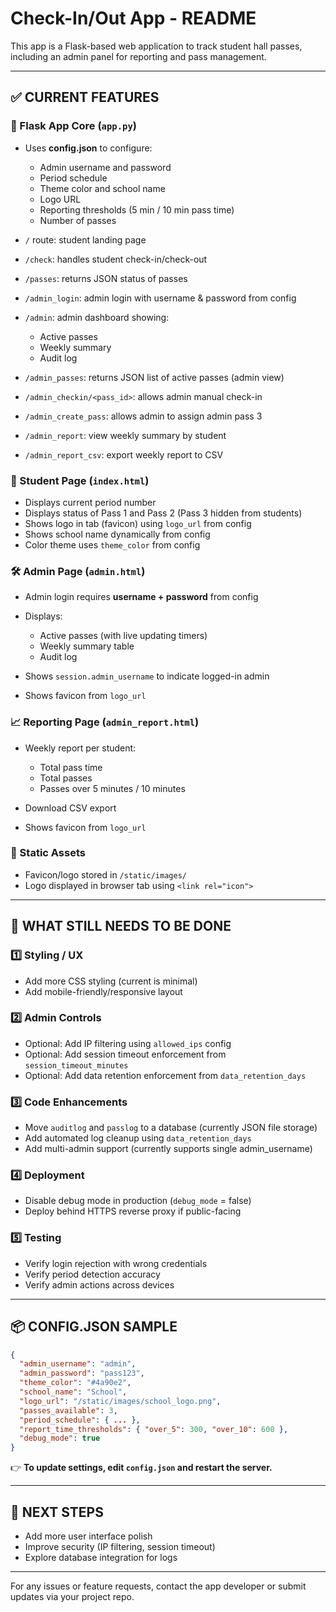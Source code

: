 # Check-In/Out App - README

This app is a Flask-based web application to track student hall passes, including an admin panel for reporting and pass management.

---

## ✅ CURRENT FEATURES

### 🎯 Flask App Core (`app.py`)

* Uses **config.json** to configure:

  * Admin username and password
  * Period schedule
  * Theme color and school name
  * Logo URL
  * Reporting thresholds (5 min / 10 min pass time)
  * Number of passes
* `/` route: student landing page
* `/check`: handles student check-in/check-out
* `/passes`: returns JSON status of passes
* `/admin_login`: admin login with username & password from config
* `/admin`: admin dashboard showing:

  * Active passes
  * Weekly summary
  * Audit log
* `/admin_passes`: returns JSON list of active passes (admin view)
* `/admin_checkin/<pass_id>`: allows admin manual check-in
* `/admin_create_pass`: allows admin to assign admin pass 3
* `/admin_report`: view weekly summary by student
* `/admin_report_csv`: export weekly report to CSV

### 🎨 Student Page (`index.html`)

* Displays current period number
* Displays status of Pass 1 and Pass 2 (Pass 3 hidden from students)
* Shows logo in tab (favicon) using `logo_url` from config
* Shows school name dynamically from config
* Color theme uses `theme_color` from config

### 🛠️ Admin Page (`admin.html`)

* Admin login requires **username + password** from config
* Displays:

  * Active passes (with live updating timers)
  * Weekly summary table
  * Audit log
* Shows `session.admin_username` to indicate logged-in admin
* Shows favicon from `logo_url`

### 📈 Reporting Page (`admin_report.html`)

* Weekly report per student:

  * Total pass time
  * Total passes
  * Passes over 5 minutes / 10 minutes
* Download CSV export
* Shows favicon from `logo_url`

### 📁 Static Assets

* Favicon/logo stored in `/static/images/`
* Logo displayed in browser tab using `<link rel="icon">`

---

## 📝 WHAT STILL NEEDS TO BE DONE

### 1️⃣ Styling / UX

* Add more CSS styling (current is minimal)
* Add mobile-friendly/responsive layout

### 2️⃣ Admin Controls

* Optional: Add IP filtering using `allowed_ips` config
* Optional: Add session timeout enforcement from `session_timeout_minutes`
* Optional: Add data retention enforcement from `data_retention_days`

### 3️⃣ Code Enhancements

* Move `auditlog` and `passlog` to a database (currently JSON file storage)
* Add automated log cleanup using `data_retention_days`
* Add multi-admin support (currently supports single admin\_username)

### 4️⃣ Deployment

* Disable debug mode in production (`debug_mode` = false)
* Deploy behind HTTPS reverse proxy if public-facing

### 5️⃣ Testing

* Verify login rejection with wrong credentials
* Verify period detection accuracy
* Verify admin actions across devices

---

## 📦 CONFIG.JSON SAMPLE

```json
{
  "admin_username": "admin",
  "admin_password": "pass123",
  "theme_color": "#4a90e2",
  "school_name": "School",
  "logo_url": "/static/images/school_logo.png",
  "passes_available": 3,
  "period_schedule": { ... },
  "report_time_thresholds": { "over_5": 300, "over_10": 600 },
  "debug_mode": true
}
```

👉 **To update settings, edit `config.json` and restart the server.**

---

## 🎉 NEXT STEPS

* Add more user interface polish
* Improve security (IP filtering, session timeout)
* Explore database integration for logs

---

For any issues or feature requests, contact the app developer or submit updates via your project repo.
